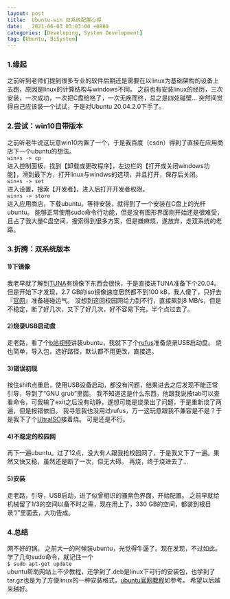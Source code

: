 ```yaml
---
layout: post
title:  Ubuntu-win 双系统配置心得
date:   2021-06-03 03:03:00 +0800
categories: [Developing, System Development]
tag: [Ubuntu, BiSystem]
---
```

### 1.缘起
之前听到老师们提到很多专业的软件后期还是需要在以linux为基础架构的设备上去跑，原因是linux的计算结构与windows不同。
之前也有安装linux的经历，三次安装，一次成功，一次把C盘给格了，一次无疾而终，总之是四处碰壁...
突然间觉得自己应该装一个试试，于是对Ubuntu 20.04.2.0下手了。

### 2.尝试：win10自带版本
之前听老牛说这玩意win10内置了一个，于是我百度（csdn）得到了直接在应用商店下一个ubuntu的想法。<br>
`win+s -> cp`<br>
进入控制面板，找到【卸载或更改程序】，左边栏的【打开或关闭windows功能】，滑到最下方，打开linux与windws的选项，并且打开，保存后关闭。<br>
`win+s -> set`<br>
进入设置，搜索【开发者】，进入后打开开发者权限。<br>
`win+s -> store`<br>
进入应用商店，下载ubuntu。等待安装，就得到了一个安装在C盘上的光杆ubuntu。
能够正常使用sudo命令行功能，但是没有图形界面刚开始还是很难受，且占了我大量C盘空间，搜索得到很多方案，但是嫌麻烦，遂放弃，走双系统的老路。

### 3.折腾：双系统版本
#### 1)下镜像
我老早就了解到[TUNA](https://mirrors.tuna.tsinghua.edu.cn/)有镜像下东西会很快，于是直接进TUNA准备下个20.04。
但是开始下才发现，2.7 GB的iso镜像速度居然都不到100 kB，我人傻了，只好去『[官网](https://ubuntu.com/download/desktop)』准备碰碰运气。
没想到这回校园网给力到不行，直接飙到8 MB/s，但是不稳定，断了好几次，又下了好几次，好不容易下完，半个点过去了。
#### 2)烧录USB启动盘
走老路，看了个[b站视频](https://www.bilibili.com/video/BV11k4y1k7Li?t=789)讲装ubuntu，我就下了个[rufus](https://rufus.ie/zh/)准备烧录USB启动盘。
烧也简单，导入包，选好路径，默认都不用更改，直接造。
#### 3)错误初现
按住shift点重启，使用USB设备启动，都没有问题，结果进去之后发现不能正常引导，导到了“GNU grub”里面。
我不知道这是什么东西，他跟我说按tab可以查看命令，可我输了exit之后没有动静，遂想可能是烧录出了问题，于是重新烧了两遍，但是报错依旧。
我寻思我也没用过rufus，万一这玩意跟我不兼容是不是？于是我下了个[UltraISO](https://cn.ultraiso.net/)接着烧。
可是还是不行。
#### 4)不稳定的校园网
再下一遍ubuntu。过了12点，没大有人跟我抢校园网了，于是我又下了一遍。果然又快又稳，虽然还是断了一次，但无大碍。
再烧，终于烧进去了...
#### 5)安装
走老路，引导，USB启动，进了似曾相识的骚紫色界面，开始配置。
之前早就给机械留了1/3的空间以备不时之需，现在用上了，330 GB的空间，都装到根目录“/”里面去，大功告成。

### 4.总结
网不好的锅。
之前大一的时候装ubuntu，光觉得牛逼了。现在发现，不过如此。
学了几句sudo命令，就记住一个<br>
`$ sudo apt-get update`<br>
ubuntu帮助网站上不少教程，还学到了.deb是linux下可行的安装包，也学到了tar.gz也是为了方便linux的一种安装格式。[ubuntu官网教程](https://help.ubuntu.com/kubuntu/desktopguide/zh_CN/manual-install.html)如参考。
希望以后越来越好。
